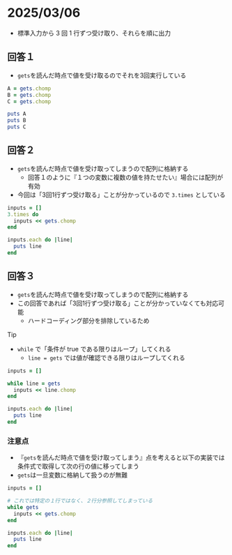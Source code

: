 # 2025/03/06
* 標準入力から 3 回 1 行ずつ受け取り、それらを順に出力

## 回答１
* `gets`を読んだ時点で値を受け取るのでそれを3回実行している

```ruby
A = gets.chomp
B = gets.chomp
C = gets.chomp

puts A
puts B
puts C
```


## 回答２
* `gets`を読んだ時点で値を受け取ってしまうので配列に格納する
  * 回答１のように『１つの変数に複数の値を持たせたい』場合には配列が有効
* 今回は「3回1行ずつ受け取る」ことが分かっているので `3.times` としている

```ruby
inputs = []
3.times do
  inputs << gets.chomp
end

inputs.each do |line|
  puts line
end
```

## 回答３
* `gets`を読んだ時点で値を受け取ってしまうので配列に格納する
* この回答であれば「3回1行ずつ受け取る」ことが分かっていなくても対応可能
  * ハードコーディング部分を排除しているため

> [!TIP]
> * `while` で「条件が true である限りはループ」してくれる
>   * `line = gets` では値が確認できる限りはループしてくれる

```ruby
inputs = []

while line = gets
  inputs << line.chomp
end

inputs.each do |line|
  puts line
end
```

### 注意点
* 『`gets`を読んだ時点で値を受け取ってしまう』点を考えると以下の実装では条件式で取得して次の行の値に移ってしまう
* `gets`は一旦変数に格納して扱うのが無難

```ruby
inputs = []

# これでは特定の１行ではなく、２行分参照してしまっている
while gets
  inputs << gets.chomp
end

inputs.each do |line|
  puts line
end
```
